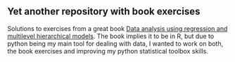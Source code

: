 ## Yet another repository with book exercises

Solutions to exercises from a great book [Data analysis using regression and multilevel hierarchical models](http://www.stat.columbia.edu/~gelman/arm/). The book implies it to be in R, but due to python being my main tool for dealing with data, I wanted to work on both, the book exercises and improving my python statistical toolbox skills.

